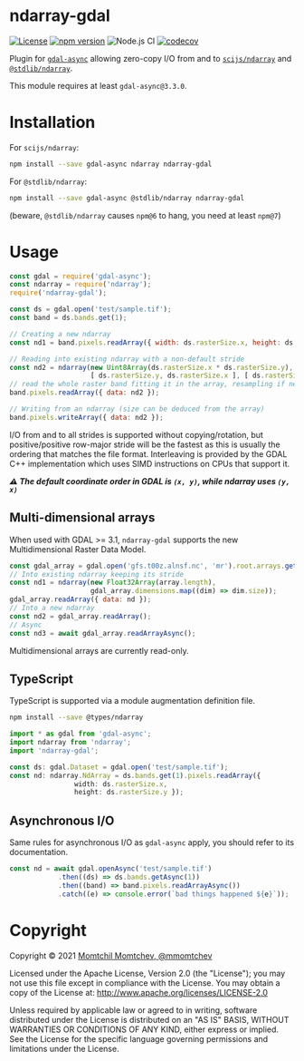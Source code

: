 # ndarray-gdal

[![License](https://img.shields.io/badge/License-Apache%202.0-blue.svg)](https://opensource.org/licenses/Apache-2.0)
[![npm version](https://img.shields.io/npm/v/ndarray-gdal)](https://www.npmjs.com/package/ndarray-gdal)
![Node.js CI](https://github.com/mmomtchev/ndarray-gdal/workflows/Node.js%20CI/badge.svg)
[![codecov](https://codecov.io/gh/mmomtchev/ndarray-gdal/branch/master/graph/badge.svg?token=UhQePZnXkt)](https://codecov.io/gh/mmomtchev/ndarray-gdal)

Plugin for [`gdal-async`](https://github.com/mmomtchev/node-gdal-async) allowing zero-copy I/O from and to [`scijs/ndarray`](https://github.com/scijs/ndarray) and [`@stdlib/ndarray`](https://github.com/stdlib-js/stdlib).

This module requires at least `gdal-async@3.3.0`.

# Installation

For `scijs/ndarray`:

```bash
npm install --save gdal-async ndarray ndarray-gdal
```

For `@stdlib/ndarray`:

```bash
npm install --save gdal-async @stdlib/ndarray ndarray-gdal
```

(beware, `@stdlib/ndarray` causes `npm@6` to hang, you need at least `npm@7`)

# Usage

```js
const gdal = require('gdal-async');
const ndarray = require('ndarray');
require('ndarray-gdal');

const ds = gdal.open('test/sample.tif');
const band = ds.bands.get(1);

// Creating a new ndarray
const nd1 = band.pixels.readArray({ width: ds.rasterSize.x, height: ds.rasterSize.y });

// Reading into existing ndarray with a non-default stride
const nd2 = ndarray(new Uint8Array(ds.rasterSize.x * ds.rasterSize.y),
                    [ ds.rasterSize.y, ds.rasterSize.x ], [ ds.rasterSize.x, -1 ]);
// read the whole raster band fitting it in the array, resampling if needed
band.pixels.readArray({ data: nd2 });

// Writing from an ndarray (size can be deduced from the array)
band.pixels.writeArray({ data: nd2 });
```

I/O from and to all strides is supported without copying/rotation, but positive/positive row-major stride will be the fastest as this is usually the ordering that matches the file format. Interleaving is provided by the GDAL C++ implementation which uses SIMD instructions on CPUs that support it.

***⚠️ The default coordinate order in GDAL is `(x, y)`, while ndarray uses `(y, x)`***

## Multi-dimensional arrays

When used with GDAL >= 3.1, `ndarray-gdal` supports the new Multidimensional Raster Data Model.

```js
const gdal_array = gdal.open('gfs.t00z.alnsf.nc', 'mr').root.arrays.get('alnsf');
// Into existing ndarray keeping its stride
const nd1 = ndarray(new Float32Array(array.length), 
                    gdal_array.dimensions.map((dim) => dim.size));
gdal_array.readArray({ data: nd });
// Into a new ndarray
const nd2 = gdal_array.readArray();
// Async
const nd3 = await gdal_array.readArrayAsync();
```

Multidimensional arrays are currently read-only.

## TypeScript

TypeScript is supported via a module augmentation definition file.

```sh
npm install --save @types/ndarray
```

```ts
import * as gdal from 'gdal-async';
import ndarray from 'ndarray';
import 'ndarray-gdal';

const ds: gdal.Dataset = gdal.open('test/sample.tif');
const nd: ndarray.NdArray = ds.bands.get(1).pixels.readArray({
                width: ds.rasterSize.x, 
                height: ds.rasterSize.y });
```

## Asynchronous I/O

Same rules for asynchronous I/O as `gdal-async` apply, you should refer to its documentation.

```js
const nd = await gdal.openAsync('test/sample.tif')
            .then((ds) => ds.bands.getAsync(1))
            .then((band) => band.pixels.readArrayAsync())
            .catch((e) => console.error(`bad things happened ${e}`));
```

# Copyright

Copyright &copy; 2021 [Momtchil Momtchev, @mmomtchev](https://github.com/mmomtchev)

Licensed under the Apache License, Version 2.0 (the "License"); you may not use this file except in compliance with the License. You may obtain a copy of the License at: http://www.apache.org/licenses/LICENSE-2.0

Unless required by applicable law or agreed to in writing, software distributed under the License is distributed on an "AS IS" BASIS, WITHOUT WARRANTIES OR CONDITIONS OF ANY KIND, either express or implied. See the License for the specific language governing permissions and limitations under the License.
